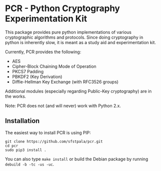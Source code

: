 # PCR - Python Cryptography Experimentation Kit

This package provides pure python implementations of various
cryptographic algorithms and protocols. Since doing cryptography
in python is inherently slow, it is meant as a study aid and
experimentation kit.

Currently, PCR provides the following:

 - AES
 - Cipher-Block Chaining Mode of Operation
 - PKCS7 Padding
 - PBKDF2 (Key Derivation)
 - Diffie-Hellman Key Exchange (with RFC3526 groups)

Additional modules (especially regarding Public-Key cryptography)
are in the works.

Note: PCR does not (and will never) work with Python 2.x.

## Installation

The easiest way to install PCR is using PIP:

    git clone https://github.com/sfstpala/pcr.git
    cd pcr
    sudo pip3 install .

You can also type `make install` or build the Debian package
by running `debuild -b -tc -us -uc`.
